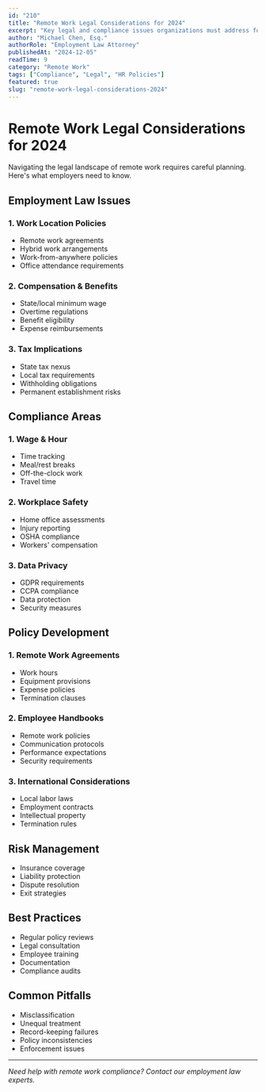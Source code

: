```yaml
---
id: "210"
title: "Remote Work Legal Considerations for 2024"
excerpt: "Key legal and compliance issues organizations must address for distributed workforces."
author: "Michael Chen, Esq."
authorRole: "Employment Law Attorney"
publishedAt: "2024-12-05"
readTime: 9
category: "Remote Work"
tags: ["Compliance", "Legal", "HR Policies"]
featured: true
slug: "remote-work-legal-considerations-2024"
---
```


# Remote Work Legal Considerations for 2024

Navigating the legal landscape of remote work requires careful planning. Here's what employers need to know.

## Employment Law Issues

### 1. Work Location Policies

- Remote work agreements
- Hybrid work arrangements
- Work-from-anywhere policies
- Office attendance requirements

### 2. Compensation & Benefits

- State/local minimum wage
- Overtime regulations
- Benefit eligibility
- Expense reimbursements

### 3. Tax Implications

- State tax nexus
- Local tax requirements
- Withholding obligations
- Permanent establishment risks

## Compliance Areas

### 1. Wage & Hour

- Time tracking
- Meal/rest breaks
- Off-the-clock work
- Travel time

### 2. Workplace Safety

- Home office assessments
- Injury reporting
- OSHA compliance
- Workers' compensation

### 3. Data Privacy

- GDPR requirements
- CCPA compliance
- Data protection
- Security measures

## Policy Development

### 1. Remote Work Agreements

- Work hours
- Equipment provisions
- Expense policies
- Termination clauses

### 2. Employee Handbooks

- Remote work policies
- Communication protocols
- Performance expectations
- Security requirements

### 3. International Considerations

- Local labor laws
- Employment contracts
- Intellectual property
- Termination rules

## Risk Management

- Insurance coverage
- Liability protection
- Dispute resolution
- Exit strategies

## Best Practices

- Regular policy reviews
- Legal consultation
- Employee training
- Documentation
- Compliance audits

## Common Pitfalls

- Misclassification
- Unequal treatment
- Record-keeping failures
- Policy inconsistencies
- Enforcement issues

---

_Need help with remote work compliance? Contact our employment law experts._
